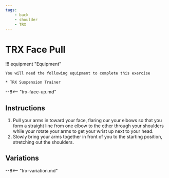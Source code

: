 ```yaml
---
tags:
    - back
    - shoulder
    - TRX
---
```


# TRX Face Pull

!!! equipment "Equipment"

    You will need the following equipment to complete this exercise
    
    * TRX Suspension Trainer

--8<-- "trx-face-up.md"

## Instructions

1. Pull your arms in toward your face, flaring our your elbows so that you form a straight line from one elbow to the other through your shoulders while your rotate your arms to get your wrist up next to your head.
2. Slowly bring your arms together in front of you to the starting position, stretching out the shoulders.

## Variations

--8<-- "trx-variation.md"